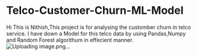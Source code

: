 # Telco-Customer-Churn-ML-Model
Hi This is Nithish,This project is for analysing the customber churn in telco service. I have down a Model for this telco data by using Pandas,Numpy and Random Forest algorithum in effecient manner.
![Uploading image.png…]()
